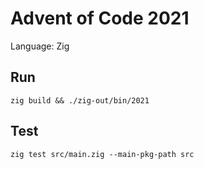 # Advent of Code 2021

Language: Zig

## Run

```
zig build && ./zig-out/bin/2021
```

## Test

```
zig test src/main.zig --main-pkg-path src
```
